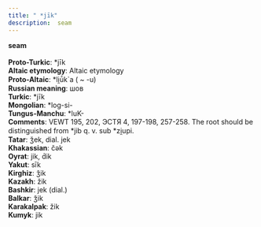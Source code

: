 ```yaml
---
title: " *jīk"
description:  seam
---
```

<p data-pagefind-weight="0.5">
<strong> seam</strong><br><br>
<strong>Proto-Turkic</strong>:  *jīk<br>
<strong>Altaic etymology</strong>:  Altaic etymology<br>
<strong> Proto-Altaic</strong>:  *li̯ū́k`a ( ~ -u)<br>
<strong>Russian meaning</strong>:  шов<br>
<strong>Turkic</strong>:  *jīk<br>
<strong>Mongolian</strong>:  *log-si-<br>
<strong>Tungus-Manchu</strong>:  *luK-<br>
<strong>Comments</strong>:  VEWT 195, 202, ЭСТЯ 4, 197-198, 257-258. The root should be distinguished from *jib q. v. sub *zi̯upi.<br>
<strong>Tatar</strong>:  ǯek, dial. jek<br>
<strong>Khakassian</strong>:  čǝk<br>
<strong>Oyrat</strong>:  jik, d́ik<br>
<strong>Yakut</strong>:  sīk<br>
<strong>Kirghiz</strong>:  ǯik<br>
<strong>Kazakh</strong>:  žik<br>
<strong>Bashkir</strong>:  jek (dial.)<br>
<strong>Balkar</strong>:  ǯik<br>
<strong>Karakalpak</strong>:  žik<br>
<strong>Kumyk</strong>:  jik<br>

</p>
